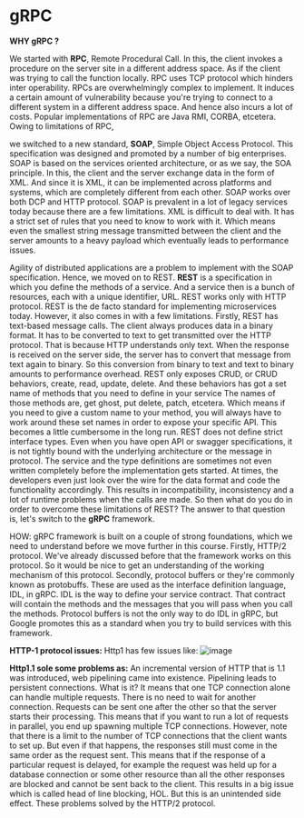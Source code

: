 # gRPC
**WHY gRPC ?**

We started with **RPC**, Remote Procedural Call. In this, the client invokes a procedure on the server site in a different address space. As if the client was trying to call the function locally. RPC uses TCP protocol which hinders inter operability. RPCs are overwhelmingly complex to implement. It induces a certain amount of vulnerability because you're trying to connect to a different system in a different address space. And hence also incurs a lot of costs. Popular implementations of RPC are Java RMI, CORBA, etcetera. Owing to limitations of RPC, 

we switched to a new standard, **SOAP**, Simple Object Access Protocol. This specification was designed and promoted by a number of big enterprises. SOAP is based on the services oriented architecture, or as we say, the SOA principle. In this, the client and the server exchange data in the form of XML. And since it is XML, it can be implemented across platforms and systems, which are completely different from each other. SOAP works over both DCP and HTTP protocol. SOAP is prevalent in a lot of legacy services today because there are a few limitations. XML is difficult to deal with. It has a strict set of rules that you need to know to work with it. Which means even the smallest string message transmitted between the client and the server amounts to a heavy payload which eventually leads to performance issues. 

Agility of distributed applications are a problem to implement with the SOAP specification. Hence, we moved on to REST. **REST** is a specification in which you define the methods of a service. And a service then is a bunch of resources, each with a unique identifier, URL. REST works only with HTTP protocol. REST is the de facto standard for implementing microservices today. However, it also comes in with a few limitations. Firstly, REST has text-based message calls. The client always produces data in a binary format. It has to be converted to text to get transmitted over the HTTP protocol. That is because HTTP understands only text. When the response is received on the server side, the server has to convert that message from text again to binary. So this conversion from binary to text and text to binary amounts to performance overhead. REST only exposes CRUD, or CRUD behaviors, create, read, update, delete. And these behaviors has got a set name of methods that you need to define in your service The names of those methods are, get ghost, put delete, patch, etcetera. Which means if you need to give a custom name to your method, you will always have to work around these set names in order to expose your specific API. This becomes a little cumbersome in the long run. REST does not define strict interface types. Even when you have open API or swagger specifications, it is not tightly bound with the underlying architecture or the message in protocol. The service and the type definitions are sometimes not even written completely before the implementation gets started. At times, the developers even just look over the wire for the data format and code the functionality accordingly. This results in incompatibility, inconsistency and a lot of runtime problems when the calls are made. So then what do you do in order to overcome these limitations of REST? 
The answer to that question is, let's switch to the **gRPC** framework.


HOW:
gRPC framework is built on a couple of strong foundations, which we need to understand before we move further in this course. Firstly, HTTP/2 protocol. We've already discussed before that the framework works on this protocol. So it would be nice to get an understanding of the working mechanism of this protocol. Secondly, protocol buffers or they're commonly known as protobuffs. These are used as the interface definition language, IDL, in gRPC. IDL is the way to define your service contract. That contract will contain the methods and the messages that you will pass when you call the methods. Protocol buffers is not the only way to do IDL in gRPC, but Google promotes this as a standard when you try to build services with this framework.


**HTTP-1 protocol issues:**
Http1 has few issues like:
![image](https://user-images.githubusercontent.com/11258384/125916778-5a9a6e2d-f058-4bed-9e69-8024c9f975c3.png)


**Http1.1 sole some problems as:**
An incremental version of HTTP that is 1.1 was introduced, web pipelining came into existence. Pipelining leads to persistent connections. What is it? It means that one TCP connection alone can handle multiple requests. There is no need to wait for another connection. Requests can be sent one after the other so that the server starts their processing. This means that if you want to run a lot of requests in parallel, you end up spawning multiple TCP connections. However, note that there is a limit to the number of TCP connections that the client wants to set up. But even if that happens, the responses still must come in the same order as the request sent. This means that if the response of a particular request is delayed, for example the request was held up for a database connection or some other resource than all the other responses are blocked and cannot be sent back to the client. This results in a big issue which is called head of line blocking, HOL. But this is an unintended side effect. These problems solved by the HTTP/2 protocol.
